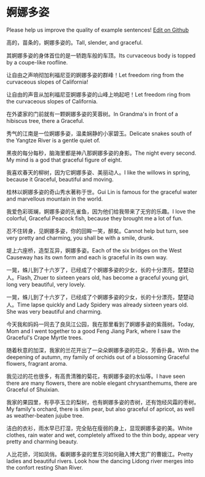 # 婀娜多姿

Please help us improve the quality of example sentences! [Edit on Github](https://github.com/jiyushe/jiyu-example-sentence-source/blob/main/chinese/enuoduozi.md)

<p><span class="chinese">高的，苗条的，婀娜多姿的。</span><span class="english">Tall, slender, and graceful.</span></p>

<p><span class="chinese">其婀娜多姿的身体首位的是一轿跑车般的车顶。</span><span class="english">Its curvaceous body is topped by a coupe-like roofline.</span></p>

<p><span class="chinese">让自由之声响彻加利福尼亚的婀娜多姿的群峰！</span><span class="english">Let freedom ring from the curvaceous slopes of California!</span></p>

<p><span class="chinese">让自由的声音从加利福尼亚婀娜多姿的山峰上响起吧！</span><span class="english">Let freedom ring from the curvaceous slopes of California.</span></p>

<p><span class="chinese">在外婆家的门前就有一颗婀娜多姿的芙蓉树。</span><span class="english">In Grandma's in front of a hibiscus tree, there a Graceful.</span></p>

<p><span class="chinese">秀气的江南是一位婀娜多姿，温柔娴静的小家碧玉。</span><span class="english">Delicate snakes south of the Yangtze River is a gentle quiet of.</span></p>

<p><span class="chinese">黑夜的每分每秒，脑海里都是神八那婀娜多姿的身影。</span><span class="english">The night every second. My mind is a god that graceful figure of eight.</span></p>

<p><span class="chinese">我喜欢春天的柳树，因为它婀娜多姿、美丽动人。</span><span class="english">I like the willows in spring, because it Graceful, beautiful and moving.</span></p>

<p><span class="chinese">桂林以婀娜多姿的奇山秀水著称于世。</span><span class="english">Gui Lin is famous for the graceful water and marvellous mountain in the world.</span></p>

<p><span class="chinese">我爱色彩斑斓，婀娜多姿的孔雀鱼，因为他们给我带来了无穷的乐趣。</span><span class="english">I love the colorful, Graceful Peacock fish, because they brought me a lot of fun.</span></p>

<p><span class="chinese">忍不住转身，见婀娜多姿，你的回眸一笑，醉矣。</span><span class="english">Cannot help but turn, see very pretty and charming, you shall be with a smile, drunk.</span></p>

<p><span class="chinese">堤上六座桥，造型互异，婀娜多姿。</span><span class="english">Each of the six bridges on the West Causeway has its own form and each is graceful in its own way.</span></p>

<p><span class="chinese">一晃，蛛儿到了十六岁了，已经成了个婀娜多姿的少女，长的十分漂亮，楚楚动人。</span><span class="english">Flash, Zhuer to sixteen years old, has become a graceful young girl, long very beautiful, very lovely.</span></p>

<p><span class="chinese">一晃，蛛儿到了十六岁了，已经成了个婀娜多姿的少女，长的十分漂亮，楚楚动人。</span><span class="english">Time lapse quickly and Lady Spidery was already sixteen years old. She was very beautiful and charming.</span></p>

<p><span class="chinese">今天我和妈妈一同去了良凤江公园，我在那里看到了婀娜多姿的紫薇树。</span><span class="english">Today, Mom and I went together to a good Feng Jiang Park, where I saw the Graceful's Crape Myrtle trees.</span></p>

<p><span class="chinese">随着秋意的加深，我家的兰花开出了一朵朵婀娜多姿的花朵，芳香扑鼻。</span><span class="english">With the deepening of autumn, my family of orchids out of a blossoming Graceful flowers, fragrant aroma.</span></p>

<p><span class="chinese">我见过的花也很多，有高贵清雅的菊花，有婀娜多姿的水仙等。</span><span class="english">I have seen there are many flowers, there are noble elegant chrysanthemums, there are Graceful of Shuixian.</span></p>

<p><span class="chinese">我家的果园里，有亭亭玉立的梨树，也有婀娜多姿的杏树，还有饱经风霜的枣树。</span><span class="english">My family's orchard, there is slim pear, but also graceful of apricot, as well as weather-beaten jujube tree.</span></p>

<p><span class="chinese">洁白的衣衫，雨水早已打湿，完全贴在瘦弱的身上，显现婀娜多姿的美。</span><span class="english">White clothes, rain water and wet, completely affixed to the thin body, appear very pretty and charming beauty.</span></p>

<p><span class="chinese">人比花骄，河如凤俏。看婀娜多姿的里东河如何融入博大宽广的曹娥江。</span><span class="english">Pretty ladies and beautiful rivers. Look how the dancing Lidong river merges into the confort resting Shan River.</span></p>

